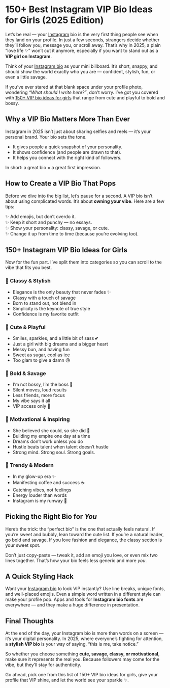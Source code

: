 # 150+ Best Instagram VIP Bio Ideas for Girls (2025 Edition)

Let’s be real — your [Instagram](https://instagram.com) bio is the very first thing people see when they land on your profile. In just a few seconds, strangers decide whether they’ll follow you, message you, or scroll away. That’s why in 2025, a plain “love life ✨” won’t cut it anymore, especially if you want to stand out as a **VIP girl on Instagram**.  

Think of your [Instagram bio](https://biogrami.com) as your mini billboard. It’s short, snappy, and should show the world exactly who you are — confident, stylish, fun, or even a little savage.  

If you’ve ever stared at that blank space under your profile photo, wondering *“What should I write here?”*, don’t worry. I’ve got you covered with [150+ VIP bio ideas for girls](https://biogrami.com/best-instagram-vip-bio-for-girls/) that range from cute and playful to bold and bossy.  


## Why a VIP Bio Matters More Than Ever

Instagram in 2025 isn’t just about sharing selfies and reels — it’s your personal brand. Your bio sets the tone.  

- It gives people a quick snapshot of your personality.  
- It shows confidence (and people are drawn to that).  
- It helps you connect with the right kind of followers.  

In short: a great bio = a great first impression.  


## How to Create a VIP Bio That Pops

Before we dive into the big list, let’s pause for a second. A VIP bio isn’t about using complicated words. It’s about **owning your vibe**. Here are a few tips:  

✨ Add emojis, but don’t overdo it.  
✨ Keep it short and punchy — no essays.  
✨ Show your personality: classy, savage, or cute.  
✨ Change it up from time to time (because you’re evolving too).  


## 150+ Instagram VIP Bio Ideas for Girls

Now for the fun part. I’ve split them into categories so you can scroll to the vibe that fits you best.  


### 🔹 Classy & Stylish
- Elegance is the only beauty that never fades ✨  
- Classy with a touch of savage  
- Born to stand out, not blend in  
- Simplicity is the keynote of true style  
- Confidence is my favorite outfit  


### 🔹 Cute & Playful
- Smiles, sparkles, and a little bit of sass 💕  
- Just a girl with big dreams and a bigger heart  
- Messy bun, and having fun  
- Sweet as sugar, cool as ice  
- Too glam to give a damn 😘  


### 🔹 Bold & Savage
- I’m not bossy, I’m the boss 💼  
- Silent moves, loud results  
- Less friends, more focus  
- My vibe says it all  
- VIP access only 🚀  


### 🔹 Motivational & Inspiring
- She believed she could, so she did 🌸  
- Building my empire one day at a time  
- Dreams don’t work unless you do  
- Hustle beats talent when talent doesn’t hustle  
- Strong mind. Strong soul. Strong goals.  


### 🔹 Trendy & Modern
- In my glow-up era ✨  
- Manifesting coffee and success ☕  
- Catching vibes, not feelings  
- Energy louder than words  
- Instagram is my runway 💃  

## Picking the Right Bio for *You*

Here’s the trick: the “perfect bio” is the one that actually feels natural. If you’re sweet and bubbly, lean toward the cute list. If you’re a natural leader, go bold and savage. If you love fashion and elegance, the classy section is your sweet spot.  

Don’t just copy-paste — tweak it, add an emoji you love, or even mix two lines together. That’s how your bio feels less generic and more *you*.  


## A Quick Styling Hack

Want your [Instagram bio](https://biogrami.com) to look VIP instantly? Use line breaks, unique fonts, and well-placed emojis. Even a simple word written in a different style can make your profile pop. Apps and tools for **Instagram bio fonts** are everywhere — and they make a huge difference in presentation.  


## Final Thoughts

At the end of the day, your Instagram bio is more than words on a screen — it’s your digital personality. In 2025, where everyone’s fighting for attention, a **stylish VIP bio** is your way of saying, “this is me, take notice.”  

So whether you choose something **cute, savage, classy, or motivational**, make sure it represents the real you. Because followers may come for the vibe, but they’ll stay for authenticity.  

Go ahead, pick one from this list of 150+ VIP bio ideas for girls, give your profile that VIP shine, and let the world see your sparkle ✨.
